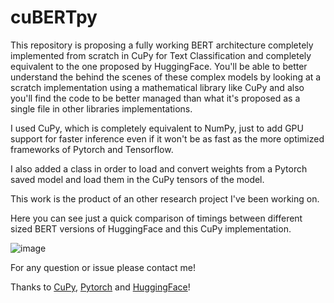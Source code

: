 # cuBERTpy
This repository is proposing a fully working BERT architecture completely implemented from scratch in CuPy for Text Classification and completely equivalent to the one proposed by HuggingFace.
You'll be able to better understand the behind the scenes of these complex models by looking at a scratch implementation using a mathematical library like CuPy and also you'll find the code to be better managed than what it's proposed as a single file in other libraries implementations.

I used CuPy, which is completely equivalent to NumPy, just to add GPU support for faster inference even if it won't be as fast as the more optimized frameworks of Pytorch and Tensorflow.

I also added a class in order to load and convert weights from a Pytorch saved model and load them in the CuPy tensors of the model.

This work is the product of an other research project I've been working on.

Here you can see just a quick comparison of timings between different sized BERT versions of HuggingFace and this CuPy implementation.

![image](https://user-images.githubusercontent.com/6382701/121776741-d5eff700-cb8e-11eb-9b54-f105968858b6.png)


For any question or issue please contact me!

Thanks to [CuPy](https://github.com/cupy/cupy), [Pytorch](https://github.com/pytorch/pytorch) and [HuggingFace](https://github.com/huggingface/transformers)!
